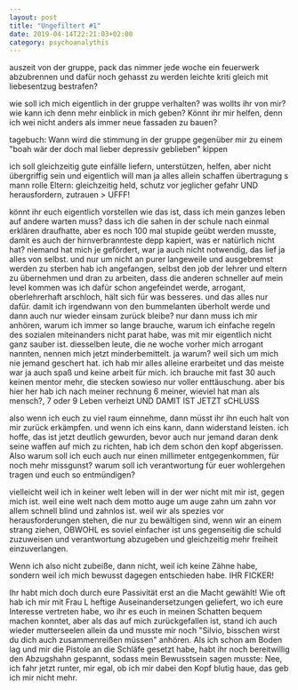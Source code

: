 ```yaml
---
layout: post
title: "Ungefiltert #1"
date: 2019-04-14T22:21:03+02:00
category: psychoanalythis
---
```


auszeit von der gruppe, pack das nimmer jede woche ein feuerwerk abzubrennen und dafür noch gehasst zu werden
	leichte kriti gleich mit liebesentzug bestrafen?

wie soll ich mich eigentlich in der gruppe verhalten?
was wollts ihr von mir?
wie kann ich denn mehr einblick in mich geben? 
	Könnt ihr mir helfen, denn ich wei nicht anders als immer neue fassaden zu bauen?

tagebuch: Wann wird die stimmung in der gruppe gegenüber mir zu einem "boah wär der doch mal lieber depressiv geblieben" kippen

ich soll gleichzeitig gute einfälle liefern, unterstützen, helfen,
	aber nicht übergriffig sein und eigentlich will man ja alles allein schaffen
		übertragung s mann
		rolle Eltern: gleichzeitig held, schutz vor jeglicher gefahr UND herausfordern, zutrauen > UFFF!


könnt ihr euch eigentlich vorstellen wie das ist, dass ich mein ganzes leben auf andere warten muss?
dass ich die sahen in der schule nach einmal erklären draufhatte, aber es noch 100 mal stupide geübt werden musste, damit es auch der hirnverbrannteste depp kapiert, was er natürlich nicht hat?
niemand hat mich je gefördert, war ja auch nicht notwendig, das lief ja alles von selbst. und nur um nicht an purer langeweile und ausgebremst werden zu sterben
hab ich angefangen, selbst den job der lehrer und eltern zu übernehmen und dran zu arbeiten, dass die anderen schneller auf mein level kommen
was ich dafür schon angefeindet werde, arrogant, oberlehrerhaft arschloch, hält sich für was besseres.
und das alles nur dafür. damit ich irgendwann von den bummelanten überholt werde und dann auch nur wieder einsam zurück bleibe?
nur dann muss ich mir anhören, warum ich immer so lange brauche, warum ich einfache regeln des sozialen miteinanders nicht parat habe, was 
mit mir eigentlich nicht ganz sauber ist. diesselben leute, die ne woche vorher mich arrogant nannten, nennen mich jetzt minderbemittelt.
ja warum? weil sich um mich nie jemand geschert hat. ich hab mir alles alleine erarbeitet und das meiste war ja auch spaß und keine arbeit für mich.
ich brauche mit fast 30 auch keinen mentor mehr, die stecken sowieso nur voller enttäuschung.
aber bis hier her hab ich nach meiner rechnung 6 meiner, wieviel hat man als mensch?, 7 oder 9 Leben verheizt 
UND DAMIT IST JETZT sCHLUSS

also wenn ich euch zu viel raum einnehme, dann müsst ihr ihn euch halt von mir zurück erkämpfen.
und wenn ich eins kann, dann widerstand leisten.
ich hoffe, das ist jetzt deutlich gewurden, bevor auch nur jemand daran denk seine waffen auf mich zu richten, hab ich dem schon den kopf abgerissen.
Also warum soll ich euch auch nur einen millimeter entgegenkommen, für noch mehr missgunst? warum soll ich verantwortung für euer wohlergehen tragen und euch so entmündigen?

vielleicht weil ich in keiner welt leben will in der wer nicht mit mir ist, gegen mich ist. weil eine welt nach dem motto auge um auge zahn um zahn vor allem schnell blind und zahnlos ist. weil wir als spezies vor herausforderungen stehen, die nur zu bewältigen sind, wenn wir an einem strang ziehen, OBWOHL 
es soviel einfacher ist uns gegenseitig die schuld zuzuweisen und verantwortung abzugeben und gleichzeitig mehr freiheit einzuverlangen.

Wenn ich also nicht zubeiße, dann nicht, weil ich keine Zähne habe, sondern weil ich mich bewusst dagegen entschieden habe.
IHR FICKER!

Ihr habt mich doch durch eure Passivität erst an die Macht gewählt!
Wie oft hab ich mir mit Frau L heftige Auseinandersetzungen geliefert, wo ich eure Interesse vertreten habe, wo ihr es euch in meinen Schatten bequem machen konntet, aber als das auf mich zurückgefallen ist, stand ich auch wieder mutterseelen allein da und musste mir noch "Silvio, bisschen wirst du dich auch zusammenreißen müssen" anhören.
Als ich schon am Boden lag und mir die Pistole an die Schläfe gesetzt habe, habt ihr noch bereitwillig den Abzugshahn gespannt, sodass mein Bewusstsein sagen musste: Nee, ich fahr jetzt runter, mir egal, ob ich mir dabei den Kopf blutig haue, das geb ich mir nicht mehr.

